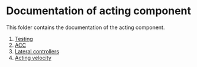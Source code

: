 # Documentation of acting component

This folder contains the documentation of the acting component.

1. [Testing](./01_acting_testing.md)
2. [ACC](./02_acc.md)
3. [Lateral controllers](./03_lateral_controller.md)
4. [Acting velocity](./04_main_frame_publisher.md)
